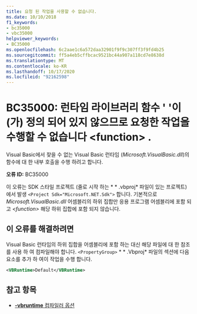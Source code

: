 ```yaml
---
title: 요청 된 작업을 사용할 수 없습니다.
ms.date: 10/10/2018
f1_keywords:
- bc35000
- vbc35000
helpviewer_keywords:
- BC35000
ms.openlocfilehash: 6c2aae1c6a572daa32901f9f9c307ff3f9fd4b25
ms.sourcegitcommit: ff5a4eb5cffbcac9521bc44a907a118cd7e8638d
ms.translationtype: MT
ms.contentlocale: ko-KR
ms.lasthandoff: 10/17/2020
ms.locfileid: "92162598"
---
```

# <a name="bc35000-requested-operation-is-not-available-because-the-runtime-library-function-function-is-not-defined"></a>BC35000: 런타임 라이브러리 함수 ' '이 (가) 정의 되어 있지 않으므로 요청한 작업을 수행할 수 없습니다 \<function> .

Visual Basic에서 찾을 수 없는 Visual Basic 런타임 (*Microsoft.VisualBasic.dll*)의 함수에 대 한 내부 호출을 수행 하려고 합니다.

**오류 ID:** BC35000

이 오류는 SDK 스타일 프로젝트 (줄로 시작 하는 * \* .vbproj* 파일이 있는 프로젝트)에서 발생 `<Project Sdk="Microsoft.NET.Sdk">` 합니다. 기본적으로 *Microsoft.VisualBasic.dll* 어셈블리의 하위 집합만 응용 프로그램 어셈블리에 포함 되 고 *\<function>* 해당 하위 집합에 포함 되지 않습니다.

## <a name="to-correct-this-error"></a>이 오류를 해결하려면

Visual Basic 런타임의 하위 집합을 어셈블리에 포함 하는 대신 해당 파일에 대 한 참조를 사용 하 여 컴파일해야 합니다. `<PropertyGroup>` * \* .Vbproj* 파일의 섹션에 다음 요소를 추가 하 여이 작업을 수행 합니다.

```xml
<VBRuntime>Default</VBRuntime>
```

## <a name="see-also"></a>참고 항목

- [**-vbruntime** 컴파일러 옵션](../../reference/command-line-compiler/vbruntime.md)
